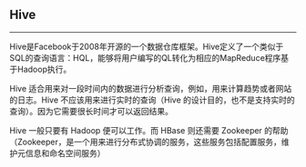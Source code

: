 ## Hive

---

Hive是Facebook于2008年开源的一个数据仓库框架。Hive定义了一个类似于SQL的查询语言：HQL，能够将用户编写的QL转化为相应的MapReduce程序基于Hadoop执行。

Hive 适合用来对一段时间内的数据进行分析查询，例如，用来计算趋势或者网站的日志。Hive 不应该用来进行实时的查询（Hive 的设计目的，也不是支持实时的查询）。因为它需要很长时间才可以返回结果。

Hive 一般只要有 Hadoop 便可以工作。而 HBase 则还需要 Zookeeper 的帮助（Zookeeper，是一个用来进行分布式协调的服务，这些服务包括配置服务，维护元信息和命名空间服务）